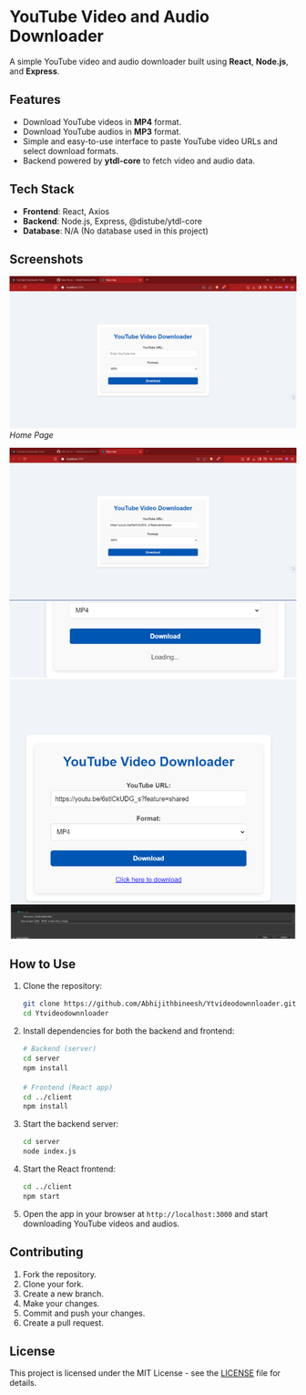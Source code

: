 # YouTube Video and Audio Downloader

A simple YouTube video and audio downloader built using **React**, **Node.js**, and **Express**.

## Features

- Download YouTube videos in **MP4** format.
- Download YouTube audios in **MP3** format.
- Simple and easy-to-use interface to paste YouTube video URLs and select download formats.
- Backend powered by **ytdl-core** to fetch video and audio data.

## Tech Stack

- **Frontend**: React, Axios
- **Backend**: Node.js, Express, @distube/ytdl-core
- **Database**: N/A (No database used in this project)

## Screenshots

![Screenshot1](./screenshots/screenshot1.png)
*Home Page*

![Screenshot2](./screenshots/screenshot2.png)
![Screenshot3](./screenshots/screenshot3.png)
![Screenshot4](./screenshots/screenshot4.png)
![Screenshot5](./screenshots/screenshot5.png)

## How to Use

1. Clone the repository:

    ```bash
    git clone https://github.com/Abhijithbineesh/Ytvideodownnloader.git
    cd Ytvideodownnloader
    ```

2. Install dependencies for both the backend and frontend:

    ```bash
    # Backend (server)
    cd server
    npm install

    # Frontend (React app)
    cd ../client
    npm install
    ```

3. Start the backend server:

    ```bash
    cd server
    node index.js
    ```

4. Start the React frontend:

    ```bash
    cd ../client
    npm start
    ```

5. Open the app in your browser at `http://localhost:3000` and start downloading YouTube videos and audios.

## Contributing

1. Fork the repository.
2. Clone your fork.
3. Create a new branch.
4. Make your changes.
5. Commit and push your changes.
6. Create a pull request.

## License

This project is licensed under the MIT License - see the [LICENSE](LICENSE) file for details.
